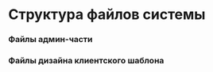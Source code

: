 # Структура файлов системы

### Файлы админ-части <a name="backendFIles"></a>

### Файлы дизайна клиентского шаблона <a name="frontDesign"></a>